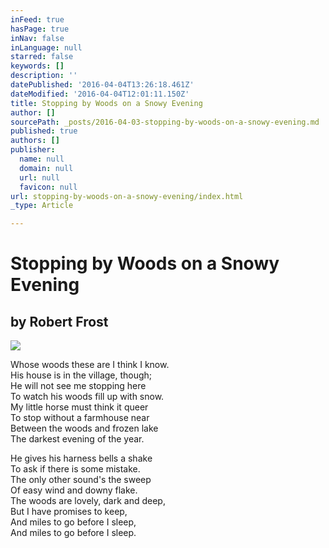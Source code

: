 ```yaml
---
inFeed: true
hasPage: true
inNav: false
inLanguage: null
starred: false
keywords: []
description: ''
datePublished: '2016-04-04T13:26:18.461Z'
dateModified: '2016-04-04T12:01:11.150Z'
title: Stopping by Woods on a Snowy Evening
author: []
sourcePath: _posts/2016-04-03-stopping-by-woods-on-a-snowy-evening.md
published: true
authors: []
publisher:
  name: null
  domain: null
  url: null
  favicon: null
url: stopping-by-woods-on-a-snowy-evening/index.html
_type: Article

---
```

# Stopping by Woods on a Snowy Evening

## by Robert Frost
![](https://the-grid-user-content.s3-us-west-2.amazonaws.com/33ec19c3-24a0-4559-90b3-3ed9691407bf.jpg)

Whose woods these are I think I know.  
His house is in the village, though;  
He will not see me stopping here  
To watch his woods fill up with snow.  
My little horse must think it queer  
To stop without a farmhouse near  
Between the woods and frozen lake  
The darkest evening of the year.

He gives his harness bells a shake  
To ask if there is some mistake.  
The only other sound's the sweep  
Of easy wind and downy flake.  
The woods are lovely, dark and deep,  
But I have promises to keep,  
And miles to go before I sleep,  
And miles to go before I sleep.